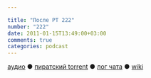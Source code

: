 ```yaml
---

title: "После РТ 222"
number: "222"
date: 2011-01-15T13:49:00+03:00
comments: true
categories: podcast
---
```

[аудио](http://cdn.radio-t.com/rt222post.mp3) ● [пиратский torrent](http://pirates.radio-t.com/torrents/rt222post.mp3.torrent) ● [лог чата](http://chat.radio-t.com/logs/radio-t-222.html) ● [wiki](http://wiki.radio-t.com/%D0%9F%D0%BE%D1%81%D0%BB%D0%B5_%D0%A0%D0%A2_222)<audio src="http://cdn.radio-t.com/rt222post.mp3" preload="none">
